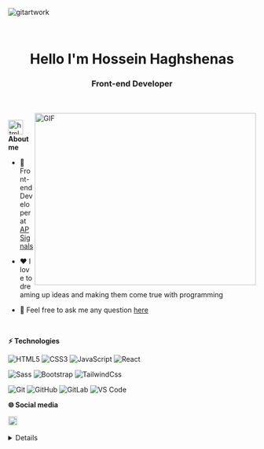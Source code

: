 ![gitartwork](./assets/gitartwork.svg)

<br />

<h1 align="center">Hello I'm Hossein Haghshenas</h1>
<h3 align="center">Front-end Developer</h3>

<br />
<br />

<img align="right" alt="GIF" src="./assets/coding.gif" width="450" height="350" />

<img height="30px" alt="html" src="./assets/icons/cat-git.gif"><b>About me</b>

- 💼 Front-end Developer at [APSignals](http://apsignals.com)

- ❤️ I love to dreaming up ideas and making them come true with programming

- 💬 Feel free to ask me any question [here](https://github.com/Hossein-Haghshenas/Hossein-Haghshenas/issues)

<br />

**⚡ Technologies**

![HTML5](https://img.shields.io/badge/-HTML5-%23E44D27?style=flat-square&logo=html5&logoColor=ffffff)
![CSS3](https://img.shields.io/badge/-CSS3-%231572B6?style=flat-square&logo=css3)
![JavaScript](https://img.shields.io/badge/-JavaScript-%23F7DF1C?style=flat-square&logo=javascript&logoColor=000000&labelColor=%23F7DF1C&color=%23FFCE5A)
![React](https://img.shields.io/badge/-React-%23282C34?style=flat-square&logo=react)

![Sass](https://img.shields.io/badge/-Sass-%23CC6699?style=flat-square&logo=sass&logoColor=ffffff)
![Bootstrap](https://img.shields.io/badge/-Bootstrap-%23333333?style=flat-square&logo=Bootstrap)
![TailwindCss](https://img.shields.io/badge/-TailwindCss-%231a202c?style=flat-square&logo=tailwind-css)

![Git](https://img.shields.io/badge/-Git-black?style=flat-square&logo=git)
![GitHub](https://img.shields.io/badge/-GitHub-181717?style=flat-square&logo=github)
![GitLab](https://img.shields.io/badge/-GitLab-FCA121?style=flat-square&logo=gitlab)
![VS Code](https://img.shields.io/badge/-VSCode-%23007ACC?style=flat-square&logo=visual-studio-code)

**🌐 Social media**

<a href="[https://www.instagram.com/hossein-developer/](https://www.instagram.com/momenmomo12/?hl=ar)" >
  <img alt="Moamen's Instagram" width="18px" src="https://raw.githubusercontent.com/hussainweb/hussainweb/main/icons/instagram.png" />
</a>

<br />
<br />

<details>
  

</details>
